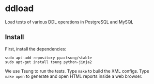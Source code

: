 # ddload
Load tests of various DDL operations in PostgreSQL and MySQL

## Install

First, install the dependencies:

```
sudo apt-add-repository ppa:tsung/stable
sudo apt-get install tsung python-jinja2
```

We use Tsung to run the tests. Type `make` to build the XML configs.
Type `make open` to generate and open HTML reports inside a web browser.
